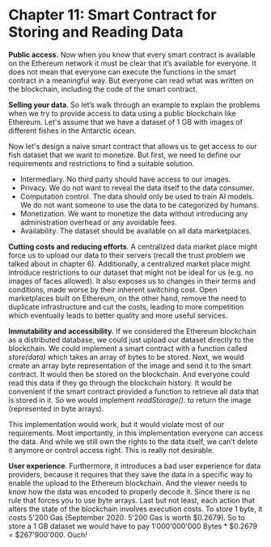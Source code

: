 # Chapter 11: Smart Contract for Storing and Reading Data

<dialog character="jellyfish">These new species have absolutely incredible behaviors. <span>They can do a lot of things, and more! </span></dialog>

**Public access.** Now when you know that every smart contract is available on the Ethereum network it must be clear that it’s available for everyone. It does not mean that everyone can execute the functions in the smart contract in a meaningful way. But everyone can read what was written on the blockchain, including the code of the smart contract.

**Selling your data**. So let’s walk through an example to explain the problems when we try to provide access to data using a public blockchain like Ethereum. Let's assume that we have a dataset of 1 GB with images of different fishes in the Antarctic ocean. 

Now let's design a naive smart contract that allows us to get access to our fish dataset that we want to monetize. But first, we need to define our requirements and restrictions to find a suitable solution.

- Intermediary. No third party should have access to our images. 
- Privacy. We do not want to reveal the data itself to the data consumer.
- Computation control. The data should only be used to train AI models. We do not want someone to use the data to be categorized by humans.
- Monetization. We want to monetize the data without introducing any administration overhead or any avoidable fees.
- Availability. The dataset should be available on all data marketplaces.

**Cutting costs and reducing efforts**. A centralized data market place might force us to upload our data to their servers (recall the trust problem we talked about in chapter 6). Additionally, a centralized market place might introduce restrictions to our dataset that might not be ideal for us (e.g. no images of faces allowed). It also exposes us to changes in their terms and conditions, made worse by their inherent switching cost. Open marketplaces built on Ethereum, on the other hand, remove the need to duplicate infrastructure and cut the costs, leading to more competition which eventually leads to better quality and more useful services.

**Immutability and accessibility.** If we considered the Ethereum blockchain as a distributed database, we could just upload our dataset directly to the blockchain. We could implement a smart contract with a function called *store(data)* which takes an array of bytes to be stored. Next, we would create an array byte representation of the image and send it to the smart contract. It would then be stored on the blockchain. And everyone could read this data if they go through the blockchain history. It would be convenient if the smart contract provided a function to retrieve all data that is stored in it. So we would implement *readStorage().* to return the image (represented in byte arrays).

This implementation would work, but it would violate most of our requirements. Most importantly, in this implementation everyone can access the data. And while we still own the rights to the data itself, we can’t delete it anymore or control access right. This is really not desirable.

**User experience**. Furthermore, it introduces a bad user experience for data providers, because it requires that they save the data in a specific way to enable the upload to the Ethereum blockchain. And the viewer needs to know how the data was encoded to properly decode it. Since there is no rule that forces you to use byte arrays. Last but not least, each action that alters the state of the blockchain involves execution costs. To store 1 byte, it costs 5'200 Gas (September 2020: 5'200 Gas is worth $0.2679). So to store a 1 GB dataset we would have to pay 1'000'000'000 Bytes * $0.2679 = $267'900'000. Ouch!
